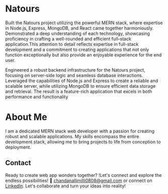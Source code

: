 # Natours
Built the Natours project utilizing the powerful MERN stack, where expertise in Node.js, Express, MongoDB, and React came together harmoniously. Demonstrated a deep understanding of each technology, showcasing proficiency in crafting a well-rounded and efficient full-stack application.This attention to detail reflects expertise in full-stack development and a commitment to creating applications that not only function exceptionally but also provide an enjoyable experience for the end user.

Engineered a robust backend infrastructure for the Natours project, focusing on server-side logic and seamless database interactions. Leveraged the capabilities of Node.js and Express to create a reliable and scalable server, while utilizing MongoDB to ensure efficient data storage and retrieval. The result is a feature-rich application that excels in both performance and functionality
# About Me
I am a dedicated MERN stack web developer with a passion for creating robust and scalable applications. My skills encompass the entire development stack, allowing me to bring projects to life from conception to deployment.


## Contact

Ready to create web app wonders together? !Let's connect and explore the endless possibilities! 👋 [chandanallimilli0808@gmail.com](mailto:chandanallimilli0808@gmail.com) or connect on [LinkedIn](https://www.linkedin.com/in/chandan-allimilli/). Let's collaborate and turn your ideas into reality!
